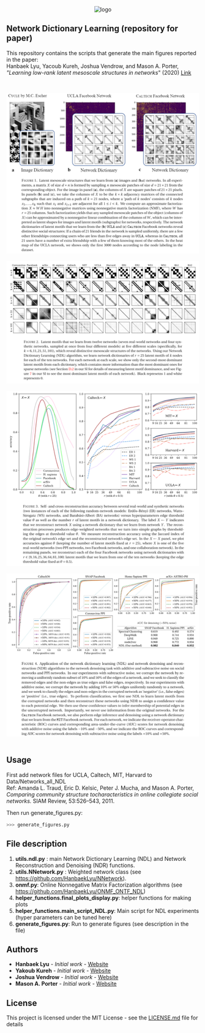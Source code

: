 <p align="center">
<img width="600" src="https://github.com/ykureh/NMF-Networks/blob/master/NDL_logo.png?raw=true" alt="logo">
</p>


## Network Dictionary Learning (repository for paper)

This repository contains the scripts that generate the main figures reported in the paper:\
Hanbaek Lyu, Yacoub Kureh, Joshua Vendrow, and Mason A. Porter,\
*"Learning low-rank latent mesoscale structures in networks*" (2020) [Link](https://hanbaeklyudotcom.files.wordpress.com/2020/10/ndl-1.pdf)

&nbsp;
&nbsp;

![](Figures/Figure1.png)
&nbsp;
![](Figures/Figure2.png)
&nbsp;
![](Figures/Figure3.png)
&nbsp;
![](Figures/Figure4.png)
&nbsp;



## Usage

First add network files for UCLA, Caltech, MIT, Harvard to Data/Networks_all_NDL\
Ref: Amanda L. Traud, Eric D. Kelsic, Peter J. Mucha, and Mason A. Porter,\
*Comparing community structure tocharacteristics in online collegiate social networks.* SIAM Review, 53:526–543, 2011.
&nbsp;

Then run generate_figures.py:
```python
>>> generate_figures.py
```
## File description 

  1. **utils.ndl.py** : main Network Dictionary Learning (NDL) and Network Reconstruction and Denoising (NDR) functions. 
  2. **utils.NNetwork.py** : Weighted network class (see https://github.com/HanbaekLyu/NNetwork). 
  3. **onmf.py**: Online Nonnegative Matrix Factorization algorithms (see https://github.com/HanbaekLyu/ONMF_ONTF_NDL)
  4. **helper_functions.final_plots_display.py**: helper functions for making plots 
  5. **helper_functions.main_script_NDL.py**: Main script for NDL experiments (hyper parameters can be tuned here)
  6. **generate_figures.py**: Run to generate figures (see description in the file) 
  
## Authors

* **Hanbaek Lyu** - *Initial work* - [Website](https://hanbaeklyu.com)
* **Yakoub Kureh** - *Initial work* - [Website](https://www.math.ucla.edu/~ykureh/)
* **Joshua Vendrow** - *Initial work* - [Website](https://github.com/jvendrow)
* **Mason A. Porter** - *Initial work* - [Website](https://www.math.ucla.edu/~mason/)

## License

This project is licensed under the MIT License - see the [LICENSE.md](LICENSE.md) file for details

